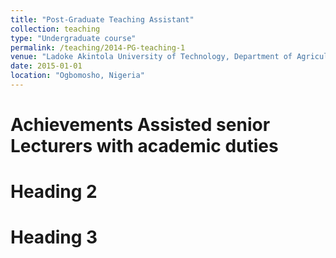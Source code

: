 ```yaml
---
title: "Post-Graduate Teaching Assistant"
collection: teaching
type: "Undergraduate course"
permalink: /teaching/2014-PG-teaching-1
venue: "Ladoke Akintola University of Technology, Department of Agricultural Engineering"
date: 2015-01-01
location: "Ogbomosho, Nigeria"
---
```


Achievements
Assisted senior Lecturers with academic duties
======

Heading 2
======

Heading 3
======
